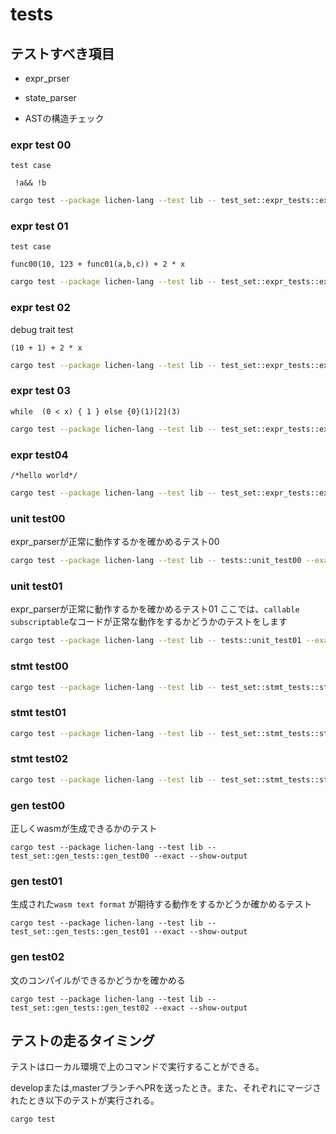 # tests

## テストすべき項目

- expr_prser

- state_parser

- ASTの構造チェック

### expr test 00
`test case`
```
 !a&& !b
```

```bash
cargo test --package lichen-lang --test lib -- test_set::expr_tests::expr_test00 --exact --show-output
```

### expr test 01
`test case`
```
func00(10, 123 + func01(a,b,c)) + 2 * x
```

```bash
cargo test --package lichen-lang --test lib -- test_set::expr_tests::expr_test01 --exact --show-output
```

### expr test 02
debug trait test
```
(10 + 1) + 2 * x
```

```bash
cargo test --package lichen-lang --test lib -- test_set::expr_tests::expr_test02 --exact --show-output
```

### expr test 03

```
while  (0 < x) { 1 } else {0}(1)[2](3)
```

```bash
cargo test --package lichen-lang --test lib -- test_set::expr_tests::expr_test03 --exact --show-output
```

### expr test04

```
/*hello world*/
```

```bash
cargo test --package lichen-lang --test lib -- test_set::expr_tests::expr_test04 --exact --show-output
```

### unit test00

expr_parserが正常に動作するかを確かめるテスト00
```bash
cargo test --package lichen-lang --test lib -- tests::unit_test00 --exact --show-output
```

### unit test01

expr_parserが正常に動作するかを確かめるテスト01
ここでは、`callable` `subscriptable`なコードが正常な動作をするかどうかのテストをします

```bash
cargo test --package lichen-lang --test lib -- tests::unit_test01 --exact --show-output
```

### stmt test00
```bash
cargo test --package lichen-lang --test lib -- test_set::stmt_tests::stmt_test00 --exact --show-output
```

### stmt test01
```bash
cargo test --package lichen-lang --test lib -- test_set::stmt_tests::stmt_test01 --exact --show-output
```

### stmt test02
```bash
cargo test --package lichen-lang --test lib -- test_set::stmt_tests::stmt_test02 --exact --show-output
```

### gen test00
正しくwasmが生成できるかのテスト
```
cargo test --package lichen-lang --test lib -- test_set::gen_tests::gen_test00 --exact --show-output
```

### gen test01
生成された`wasm text format` が期待する動作をするかどうか確かめるテスト
```
cargo test --package lichen-lang --test lib -- test_set::gen_tests::gen_test01 --exact --show-output
```

### gen test02
文のコンパイルができるかどうかを確かめる
```
cargo test --package lichen-lang --test lib -- test_set::gen_tests::gen_test02 --exact --show-output
```

## テストの走るタイミング

テストはローカル環境で上のコマンドで実行することができる。

developまたは,masterブランチへPRを送ったとき。また、それぞれにマージされたとき以下のテストが実行される。

```bash
cargo test
```
